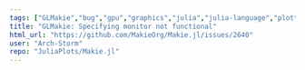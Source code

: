 ```yaml
---
tags: ["GLMakie","bug","gpu","graphics","julia","julia-language","plotting","visualization"]
title: "GLMakie: Specifying monitor not functional"
html_url: "https://github.com/MakieOrg/Makie.jl/issues/2640"
user: "Arch-Storm"
repo: "JuliaPlots/Makie.jl"
---
```


